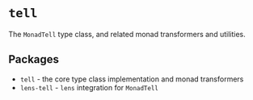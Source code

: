 # `tell`

The `MonadTell` type class, and related monad transformers and utilities.

## Packages

* `tell` - the core type class implementation and monad transformers
* `lens-tell` - `lens` integration for `MonadTell`
